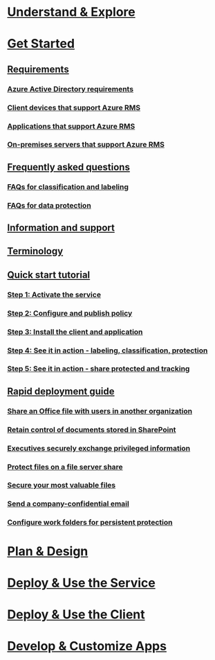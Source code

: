 # [Understand & Explore](/information-protection/understand-explore/what-is-information-protection)
# [Get Started](requirements-azure-rms.md)
## [Requirements](requirements-azure-rms.md)
### [Azure Active Directory requirements](requirements-azure-ad.md)
### [Client devices that support Azure RMS](requirements-client-devices.md)
### [Applications that support Azure RMS](requirements-applications.md)
### [On-premises servers that support Azure RMS](requirements-servers.md)
## [Frequently asked questions](faqs.md)
### [FAQs for classification and labeling](faqs-infoprotect.md)
### [FAQs for data protection](faqs-rms.md)
## [Information and support](information-support.md)
## [Terminology](terminology.md)
## [Quick start tutorial](infoprotect-quick-start-tutorial.md)
### [Step 1: Activate the service](infoprotect-tutorial-step1.md)
### [Step 2: Configure and publish policy](infoprotect-tutorial-step2.md)
### [Step 3: Install the client and application](infoprotect-tutorial-step3.md)
### [Step 4: See it in action - labeling, classification, protection](infoprotect-tutorial-step4.md)
### [Step 5: See it in action - share protected and tracking](infoprotect-tutorial-step5.md)
## [Rapid deployment guide](rapid-deployment-guide.md)
### [Share an Office file with users in another organization](scenario-share-office-file-externally.md)
### [Retain control of documents stored in SharePoint](scenario-sharepoint.md)
### [Executives securely exchange privileged information](scenario-executives-email.md)
### [Protect files on a file server share](scenario-fci.md)
### [Secure your most valuable files](scenario-secure-most-valuable-files.md)
### [Send a company-confidential email](scenario-company-confidential-email.md)
### [Configure work folders for persistent protection](scenario-work-folders.md)
# [Plan & Design](/information-protection/plan-design/deployment-roadmap)
# [Deploy & Use the Service](/information-protection/deploy-use/activate-service)
# [Deploy & Use the Client](/information-protection/rms-client/use-client)
# [Develop & Customize Apps](/information-protection/develop/developers-guide)

